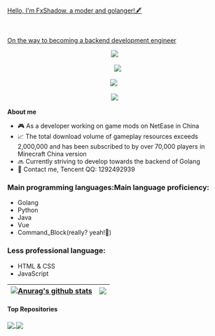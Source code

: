 <p align="center"><a href="https://anuraghazra.github.io">

Hello, I'm FxShadow. a moder and golanger!🖋</p>

<br />

On the way to becoming a backend development engineer

<div align="center">
    <a href="https://space.bilibili.com/76969706/"><img src="https://img.shields.io/badge/Bilibili-B站-ff69b4" /></a>&emsp;

​    <a href="https://blog.sunguoqi.com/"><img src="https://img.shields.io/badge/Website-博客-blue" /></a>

​    <a href="https://blog.csdn.net/FxShadow/"><img src="https://img.shields.io/badge/CSDN-论坛-c32136" /></a>        &emsp;

​    <a href="https://mc.163.com/dev/index.html"><img src="https://img.shields.io/static/v1?label=71837&message=MC订阅数&color=green"/></a>&emsp;
</div>

**About me**

- 🎮 As a developer working on game mods on NetEase in China
- 📈 The total download volume of gameplay resources exceeds 2,000,000 and has been subscribed to by over 70,000 players in Minecraft China version
- 🔜 Currently striving to develop towards the backend of Golang
- 💬 Contact me, Tencent QQ: 1292492939

### Main programming languages:Main language proficiency:

- Golang
- Python
- Java
- Vue
- Command_Block(really? yeah!🤯)

### Less professional language:

- HTML & CSS
- JavaScript

| <a href="https://github.com/anuraghazra/github-readme-stats"><img align="center" src="https://github-readme-stats.vercel.app/api?username=FxShadowTG&show_icons=true&include_all_commits=true&theme=buefy&hide_border=true" alt="Anurag's github stats" /></a> | <a href="https://github.com/anuraghazra/github-readme-stats"><img align="center" src="https://github-readme-stats.vercel.app/api/top-langs/?username=FxShadowTG&layout=compact&theme=buefy&hide_border=true" /></a> |
| ------------- | ------------- |

#### Top Repositories

<a href="https://github.com/anuraghazra/github-readme-stats">
  <img align="center" src="https://github-readme-stats.vercel.app/api/pin/?username=FxShadowTG&repo=starLight-cloud&theme=buefy" />
</a>
<a href="https://github.com/anuraghazra/anuraghazra.github.io">
  <img align="center" src="https://github-readme-stats.vercel.app/api/pin/?username=FxShadowTG&repo=TGws-chat&theme=buefy" />
</a>
